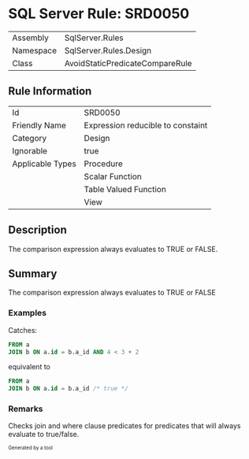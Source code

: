 ﻿# SQL Server Rule: SRD0050
  
|    |    |
|----|----|
| Assembly | SqlServer.Rules |
| Namespace | SqlServer.Rules.Design |
| Class | AvoidStaticPredicateCompareRule |
  
## Rule Information
  
|    |    |
|----|----|
| Id | SRD0050 |
| Friendly Name | Expression reducible to constaint |
| Category | Design |
| Ignorable | true |
| Applicable Types | Procedure  |
|   | Scalar Function |
|   | Table Valued Function |
|   | View |
  
## Description
  
The comparison expression always evaluates to TRUE or FALSE.
  
## Summary
  
The comparison expression always evaluates to TRUE or FALSE
  
### Examples
  

Catches:
```sql
FROM a
JOIN b ON a.id = b.a_id AND 4 < 3 + 2
```

equivalent to
```sql
FROM a
JOIN b ON a.id = b.a_id /* true */
```
  
### Remarks
  
Checks join and where clause predicates for predicates that will always evaluate to true/false.
  
<sub><sup>Generated by a tool</sup></sub>
